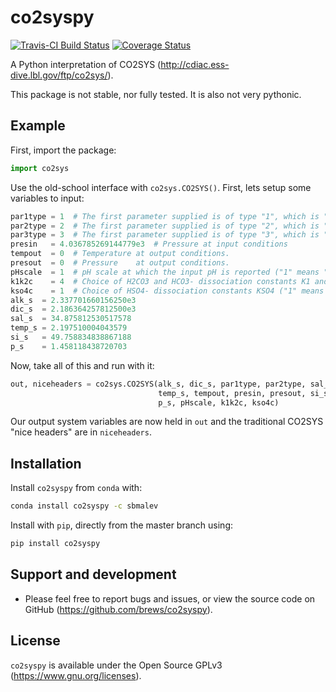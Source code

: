# co2syspy

[![Travis-CI Build Status](https://travis-ci.org/brews/co2syspy.svg?branch=master)](https://travis-ci.org/brews/co2syspy)
[![Coverage Status](https://coveralls.io/repos/github/brews/co2syspy/badge.svg?branch=master)](https://coveralls.io/github/brews/co2syspy?branch=coverage_fix)

A Python interpretation of CO2SYS (http://cdiac.ess-dive.lbl.gov/ftp/co2sys/).

This package is not stable, nor fully tested. It is also not very pythonic.

## Example

First, import the package:

```python
import co2sys
```
    
Use the old-school interface with `co2sys.CO2SYS()`. First, lets setup some variables to input:

```python
par1type = 1  # The first parameter supplied is of type "1", which is "alkalinity"
par2type = 2  # The first parameter supplied is of type "2", which is "DIC"
par3type = 3  # The first parameter supplied is of type "3", which is "pH"
presin   = 4.036785269144779e3  # Pressure at input conditions
tempout  = 0  # Temperature at output conditions.
presout  = 0  # Pressure    at output conditions.
pHscale  = 1  # pH scale at which the input pH is reported ("1" means "Total Scale")
k1k2c    = 4  # Choice of H2CO3 and HCO3- dissociation constants K1 and K2 ("4" means "Mehrbach refit")
kso4c    = 1  # Choice of HSO4- dissociation constants KSO4 ("1" means "Dickson")
alk_s  = 2.337701660156250e3
dic_s  = 2.186364257812500e3
sal_s  = 34.875812530517578
temp_s = 2.197510004043579
si_s   = 49.758834838867188
p_s    = 1.458118438720703
```

Now, take all of this and run with it:

```python
out, niceheaders = co2sys.CO2SYS(alk_s, dic_s, par1type, par2type, sal_s, 
                                 temp_s, tempout, presin, presout, si_s, 
                                 p_s, pHscale, k1k2c, kso4c)
```

Our output system variables are now held in `out` and the traditional CO2SYS "nice headers" are in `niceheaders`.

## Installation

Install `co2syspy` from `conda` with:

```bash
conda install co2syspy -c sbmalev
```

Install with `pip`, directly from the master branch using:

```bash
pip install co2syspy
```    

## Support and development

* Please feel free to report bugs and issues, or view the source code on GitHub (https://github.com/brews/co2syspy).

## License

`co2syspy` is available under the Open Source GPLv3 (https://www.gnu.org/licenses).
